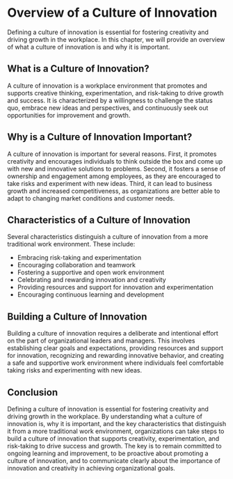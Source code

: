 Overview of a Culture of Innovation
================================================================================

Defining a culture of innovation is essential for fostering creativity and driving growth in the workplace. In this chapter, we will provide an overview of what a culture of innovation is and why it is important.

What is a Culture of Innovation?
--------------------------------

A culture of innovation is a workplace environment that promotes and supports creative thinking, experimentation, and risk-taking to drive growth and success. It is characterized by a willingness to challenge the status quo, embrace new ideas and perspectives, and continuously seek out opportunities for improvement and growth.

Why is a Culture of Innovation Important?
-----------------------------------------

A culture of innovation is important for several reasons. First, it promotes creativity and encourages individuals to think outside the box and come up with new and innovative solutions to problems. Second, it fosters a sense of ownership and engagement among employees, as they are encouraged to take risks and experiment with new ideas. Third, it can lead to business growth and increased competitiveness, as organizations are better able to adapt to changing market conditions and customer needs.

Characteristics of a Culture of Innovation
------------------------------------------

Several characteristics distinguish a culture of innovation from a more traditional work environment. These include:

* Embracing risk-taking and experimentation
* Encouraging collaboration and teamwork
* Fostering a supportive and open work environment
* Celebrating and rewarding innovation and creativity
* Providing resources and support for innovation and experimentation
* Encouraging continuous learning and development

Building a Culture of Innovation
--------------------------------

Building a culture of innovation requires a deliberate and intentional effort on the part of organizational leaders and managers. This involves establishing clear goals and expectations, providing resources and support for innovation, recognizing and rewarding innovative behavior, and creating a safe and supportive work environment where individuals feel comfortable taking risks and experimenting with new ideas.

Conclusion
----------

Defining a culture of innovation is essential for fostering creativity and driving growth in the workplace. By understanding what a culture of innovation is, why it is important, and the key characteristics that distinguish it from a more traditional work environment, organizations can take steps to build a culture of innovation that supports creativity, experimentation, and risk-taking to drive success and growth. The key is to remain committed to ongoing learning and improvement, to be proactive about promoting a culture of innovation, and to communicate clearly about the importance of innovation and creativity in achieving organizational goals.
